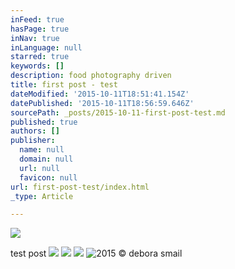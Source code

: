 ```yaml
---
inFeed: true
hasPage: true
inNav: true
inLanguage: null
starred: true
keywords: []
description: food photography driven
title: first post - test
dateModified: '2015-10-11T18:51:41.154Z'
datePublished: '2015-10-11T18:56:59.646Z'
sourcePath: _posts/2015-10-11-first-post-test.md
published: true
authors: []
publisher:
  name: null
  domain: null
  url: null
  favicon: null
url: first-post-test/index.html
_type: Article

---
```

![](https://the-grid-user-content.s3-us-west-2.amazonaws.com/64abdc2d-5f11-4195-8e5d-7518421f6130.jpg)

test post
![](https://the-grid-user-content.s3-us-west-2.amazonaws.com/2afc5663-06a2-48e4-9e20-aa3af05b02aa.jpg)
![](https://the-grid-user-content.s3-us-west-2.amazonaws.com/3475bae6-aff4-4024-a293-dd87c46e5f5e.jpg)
![](https://the-grid-user-content.s3-us-west-2.amazonaws.com/3a89f714-a7e5-4bfb-b50c-07a8ddbc7560.jpg)
![2015 © debora smail](https://the-grid-user-content.s3-us-west-2.amazonaws.com/0d716d28-a68c-412b-9422-fae611594619.jpg)